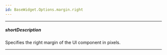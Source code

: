 ```yaml
---
id: BaseWidget.Options.margin.right
---
```

---
##### shortDescription
Specifies the right margin of the UI component in pixels.

---
